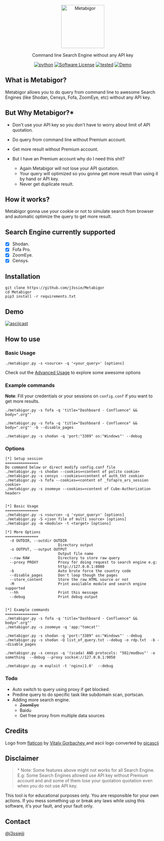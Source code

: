 <p align="center">
  <img alt="Metabigor" src="https://image.flaticon.com/icons/svg/1774/1774457.svg" height="140" />
  <p align="center">Command line Search Engine without any API key</p>
  <p align="center">
    <a href="https://github.com/j3ssie/Metabigor"><img alt="python" src="https://img.shields.io/badge/python-3.6%2B-blue.svg"></a>
    <a href=""><img alt="Software License" src="https://img.shields.io/badge/license-MIT-brightgreen.svg?style=flat-square"></a>
    <a href=""><img alt="tested" src="https://img.shields.io/badge/tested-Linux%2fOSX-red.svg"></a>
    <a href="https://www.youtube.com/watch?v=O-KKke5fCkc"><img alt="Demo" src="https://img.shields.io/badge/demo-youtube-blue.svg"></a>
  </p>
</p>

## What is Metabigor?
Metabigor allows you to do query from command line to awesome Search Engines (like Shodan, Censys, Fofa, ZoomEye, etc) without any API key.

## But Why Metabigor?\*
* Don't use your API key so you don't have to worry about limit of API quotation.

* Do query from command line without Premium account.

* Get more result without Premium account. 

* But I have an Premium account why do I need this shit? 
    * Again Metabigor will not lose your API quotation.
    * Your query will optimized so you gonna get more result than using it by hand or API key.
    * Never get duplicate result.


## How it works?
Metabigor gonna use your cookie or not to simulate search from browser and automatic optimize the query to get more result.

## Search Engine currently supported
- [x] Shodan.
- [x] Fofa Pro.
- [x] ZoomEye.
- [x] Censys.

## Installation
```
git clone https://github.com/j3ssie/Metabigor
cd Metabigor
pip3 install -r requirements.txt
```


## Demo
[![asciicast](https://asciinema.org/a/jaARv3sMSOVYQ1yOsjeKZp8Ek.svg)](https://asciinema.org/a/jaARv3sMSOVYQ1yOsjeKZp8Ek)

## How to use

### Basic Usage

```
./metabigor.py -s <source> -q '<your_query>' [options]
```

Check out the [Advanced Usage](https://github.com/j3ssie/Metabigor/wiki/Advanced-Usage) to explore some awesome options

### Example commands
__Note__: Fill your credentials or your sessions on `config.conf` if you want to get more results.

```
./metabigor.py -s fofa -q 'title="Dashboard - Confluence" && body=".org"' 
```

```
./metabigor.py -s fofa -q 'title="Dashboard - Confluence" && body=".org"' -b --disable_pages
```

```
./metabigor.py -s shodan -q 'port:"3389" os:"Windows"' --debug
```

### Options
```
[*] Setup session
===============
Do command below or direct modify config.conf file
./metabigor.py -s shodan --cookies=<content of polito cookie>
./metabigor.py -s censys --cookies=<content of auth_tkt cookie>
./metabigor.py -s fofa --cookies=<content of _fofapro_ars_session cookie>
./metabigor.py -s zoomeye --cookies=<content of Cube-Authorization header>


[*] Basic Usage
===============
./metabigor.py -s <source> -q '<your_query>' [options]
./metabigor.py -S <json file of multi source> [options]
./metabigor.py -m <module> -t <target> [options]

[*] More Options
===============
  -d OUTDIR, --outdir OUTDIR
                        Directory output
  -o OUTPUT, --output OUTPUT
                        Output file name
  --raw RAW             Directory to store raw query
  --proxy PROXY         Proxy for doing request to search engine e.g:
                        http://127.0.0.1:8080
  -b                    Auto brute force the country code
  --disable_pages       Don't loop though the pages
  --store_content       Store the raw HTML source or not
  -M                    Print available module and search engine supported
  --hh                  Print this message
  --debug               Print debug output


[*] Example commands
===============
./metabigor.py -s fofa -q 'title="Dashboard - Confluence" && body=".org"'
./metabigor.py -s zoomeye -q 'app:"tomcat"'

./metabigor.py -s shodan -q 'port:"3389" os:"Windows"' --debug
./metabigor.py -s shodan -Q list_of_query.txt --debug -o rdp.txt  -b --disable_pages

./metabigor.py -s censys -q '(scada) AND protocols: "502/modbus"' -o something  --debug --proxy socks4://127.0.0.1:9050

./metabigor.py -m exploit -t 'nginx|1.0'  --debug

```


### Todo
* Auto switch to query using proxy if get blocked.
* Predine query to do specific task like subdomain scan, portscan.
* Adding more search engine.
  * ~~ZoomEye~~
  * Baidu
  * Get free proxy from multiple data sources


## Credits

Logo from [flaticon](https://www.flaticon.com/free-icon/metabolism_1774457) by [Vitaly Gorbachev
](https://www.flaticon.com/authors/vitaly-gorbachev) and ascii logo converted by [picascii](http://picascii.com/)


## Disclaimer

> \* Note: Some features above might not works for all Search Engine. <br />
E.g: Some Search Engines allowed use API key without Premium account and and some of them lose your quotation quotation even when you do not use API key.

This tool is for educational purposes only. You are responsible for your own actions. If you mess something up or break any laws while using this software, it's your fault, and your fault only.

## Contact

[@j3ssiejjj](https://twitter.com/j3ssiejjj)
